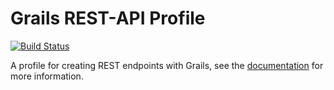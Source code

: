 # Grails REST-API Profile

[![Build Status](https://travis-ci.org/grails-profiles/rest-api.svg?branch=master)](https://travis-ci.org/grails-profiles/rest-api)

A profile for creating REST endpoints with Grails, see the [documentation](https://grails-profiles.github.io/rest-api-plugin/latest/guide/index.html) for more information.
